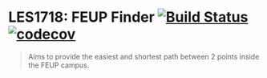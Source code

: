 # LES1718: FEUP Finder [![Build Status](https://travis-ci.com/ordepdev/LES1718-finder.svg?token=yJmC8DYmQ3gxwiHEB2wf&branch=master)](https://travis-ci.com/ordepdev/LES1718-finder) [![codecov](https://codecov.io/gh/ordepdev/LES1718-finder/branch/master/graph/badge.svg?token=4BOQHHa4Hk)](https://codecov.io/gh/ordepdev/LES1718-finder)

> Aims to provide the easiest and shortest path between 2 points inside the FEUP campus.

